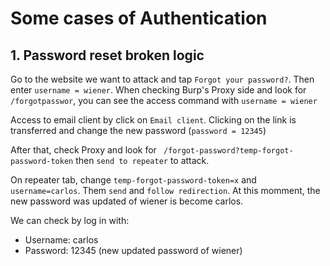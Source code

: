# Some cases of Authentication

## 1. Password reset broken logic

Go to the website we want to attack and tap `Forgot your password?`. Then enter `username = wiener`. When checking Burp's Proxy side and look for `/forgotpasswor`, you can see the access command with `username = wiener`

Access to email client by click on `Email client`. Clicking on the link is transferred and change the new password (`password = 12345`)

After that, check Proxy and look for ` /forgot-password?temp-forgot-password-token`
then `send to repeater` to attack.

On repeater tab, change `temp-forgot-password-token=x` and `username=carlos`. Them `send` and `follow redirection`. At this momment, the new password was updated of wiener is become carlos.

We can check by log in with:
- Username: carlos
- Password: 12345 (new updated password of wiener)
